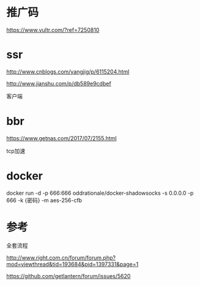 
# 推广码 

https://www.vultr.com/?ref=7250810 


# ssr 
http://www.cnblogs.com/yangjig/p/6115204.html 


http://www.jianshu.com/p/db589e9cdbef 

客户端 

# bbr 

https://www.getnas.com/2017/07/2155.html 

tcp加速  


# docker

docker run -d -p 666:666 oddrationale/docker-shadowsocks -s 0.0.0.0 -p 666 -k {密码} -m aes-256-cfb

# 参考  

全套流程 

http://www.right.com.cn/forum/forum.php?mod=viewthread&tid=193684&pid=1397331&page=1 


https://github.com/getlantern/forum/issues/5620





